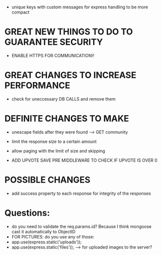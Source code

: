 - unique keys with custom messages for express handling to be more compact

# GREAT NEW THINGS TO DO TO GUARANTEE SECURITY

- ENABLE HTTPS FOR COMMUNICATION!!

# GREAT CHANGES TO INCREASE PERFORMANCE

- check for uneccessary DB CALLS and remove them

# DEFINITE CHANGES TO MAKE

- unescape fields after they were found --> GET community

- limit the response size to a certain amount
- allow paging with the limit of size and skipping

- ADD UPVOTE SAVE PRE MIDDLEWARE TO CHECK IF UPVOTE IS OVER 0

# POSSIBLE CHANGES

- add success property to each response for integrity of the responses

# Questions:

- do you need to validate the req.params.id? Because I think mongoose cast it automatically to ObjectID
- FOR PICTURES: do you use any of those:
- app.use(express.static('uploads'));
- app.use(express.static('files'));
  --> for uploaded images to the server?
